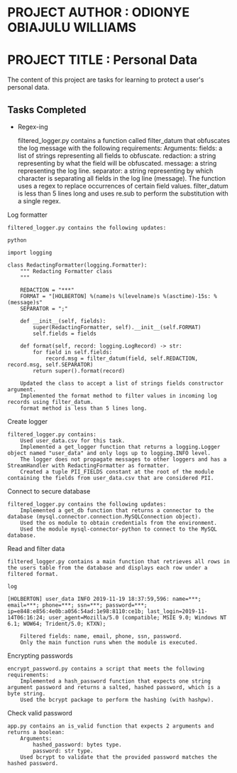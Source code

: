 # PROJECT AUTHOR : ODIONYE OBIAJULU WILLIAMS
# PROJECT TITLE : Personal Data

The content of this project are tasks for learning to protect a user's personal data.

## Tasks Completed

+ Regex-ing

    filtered_logger.py contains a function called filter_datum that obfuscates the log message with the following requirements:
        Arguments:
            fields: a list of strings representing all fields to obfuscate.
            redaction: a string representing by what the field will be obfuscated.
            message: a string representing the log line.
            separator: a string representing by which character is separating all fields in the log line (message).
        The function uses a regex to replace occurrences of certain field values.
        filter_datum is less than 5 lines long and uses re.sub to perform the substitution with a single regex.

 Log formatter

    filtered_logger.py contains the following updates:

    python

    import logging

    class RedactingFormatter(logging.Formatter):
        """ Redacting Formatter class
        """

        REDACTION = "***"
        FORMAT = "[HOLBERTON] %(name)s %(levelname)s %(asctime)-15s: %(message)s"
        SEPARATOR = ";"

        def __init__(self, fields):
            super(RedactingFormatter, self).__init__(self.FORMAT)
            self.fields = fields

        def format(self, record: logging.LogRecord) -> str:
            for field in self.fields:
                record.msg = filter_datum(field, self.REDACTION, record.msg, self.SEPARATOR)
            return super().format(record)

        Updated the class to accept a list of strings fields constructor argument.
        Implemented the format method to filter values in incoming log records using filter_datum.
        format method is less than 5 lines long.

 Create logger

    filtered_logger.py contains:
        Used user_data.csv for this task.
        Implemented a get_logger function that returns a logging.Logger object named "user_data" and only logs up to logging.INFO level.
        The logger does not propagate messages to other loggers and has a StreamHandler with RedactingFormatter as formatter.
        Created a tuple PII_FIELDS constant at the root of the module containing the fields from user_data.csv that are considered PII.

 Connect to secure database

    filtered_logger.py contains the following updates:
        Implemented a get_db function that returns a connector to the database (mysql.connector.connection.MySQLConnection object).
        Used the os module to obtain credentials from the environment.
        Used the module mysql-connector-python to connect to the MySQL database.

 Read and filter data

    filtered_logger.py contains a main function that retrieves all rows in the users table from the database and displays each row under a filtered format.

    log

    [HOLBERTON] user_data INFO 2019-11-19 18:37:59,596: name=***; email=***; phone=***; ssn=***; password=***; ip=e848:e856:4e0b:a056:54ad:1e98:8110:ce1b; last_login=2019-11-14T06:16:24; user_agent=Mozilla/5.0 (compatible; MSIE 9.0; Windows NT 6.1; WOW64; Trident/5.0; KTXN);

        Filtered fields: name, email, phone, ssn, password.
        Only the main function runs when the module is executed.

 Encrypting passwords

    encrypt_password.py contains a script that meets the following requirements:
        Implemented a hash_password function that expects one string argument password and returns a salted, hashed password, which is a byte string.
        Used the bcrypt package to perform the hashing (with hashpw).

 Check valid password

    app.py contains an is_valid function that expects 2 arguments and returns a boolean:
        Arguments:
            hashed_password: bytes type.
            password: str type.
        Used bcrypt to validate that the provided password matches the hashed password.
